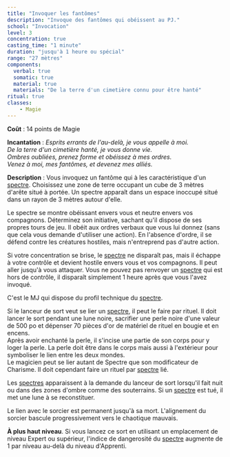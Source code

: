 ```yaml
---
title: "Invoquer les fantômes"
description: "Invoque des fantômes qui obéissent au PJ."
school: "Invocation"
level: 3
concentration: true
casting_time: "1 minute"
duration: "jusqu'à 1 heure ou spécial"
range: "27 mètres"
components:
  verbal: true
  somatic: true
  material: true
  materials: "De la terre d'un cimetière connu pour être hanté"
ritual: true
classes:
    - Magie
---
```

**Coût** : 14 points de Magie  

**Incantation** : *Esprits errants de l'au-delà, je vous appelle à moi.*    
*De la terre d'un cimetière hanté, je vous donne vie.*    
*Ombres oubliées, prenez forme et obéissez à mes ordres.*    
*Venez à moi, mes fantômes, et devenez mes alliés.*    

**Description** : Vous invoquez un fantôme qui à les caractéristique d'un [spectre](/bestiaire/spectre). Choisissez une zone de terre occupant un cube de 3 mètres d'arête situé à portée. Un spectre apparaît dans un espace inoccupé situé dans un rayon de 3 mètres autour d'elle.

Le spectre se montre obéissant envers vous et neutre envers vos compagnons. Déterminez son initiative, sachant qu'il dispose de ses propres tours de jeu. Il obéit aux ordres verbaux que vous lui donnez (sans que cela vous demande d'utiliser une action). En l'absence d'ordre, il se défend contre les créatures hostiles, mais n'entreprend pas d'autre action.

Si votre concentration se brise, le [spectre](/bestiaire/spectre) ne disparaît pas, mais il échappe à votre contrôle et devient hostile envers vous et vos compagnons. Il peut aller jusqu'à vous attaquer. Vous ne pouvez pas renvoyer un [spectre](/bestiaire/spectre) qui est hors de contrôle, il disparaît simplement 1 heure après que vous l'avez invoqué.

C'est le MJ qui dispose du profil technique du [spectre](/bestiaire/spectre).   

Si le lanceur de sort veut se lier un [spectre](/bestiaire/spectre), il peut le faire par rituel. Il doit lancer le sort pendant une lune noire, sacrifier une perle noire d'une valeur de 500 po et dépenser 70 pièces d'or de matériel de rituel en bougie et en encens.   
Après avoir enchanté la perle, il s'incise une partie de son corps pour y loger la perle. La perle doit être dans le corps mais aussi à l'extérieur pour symboliser le lien entre les deux mondes.   
Le magicien peut se lier autant de Spectre que son modificateur de Charisme. Il doit cependant faire un rituel par [spectre](/bestiaire/spectre) lié.   

Les [spectres](/bestiaire/spectre) apparaissent à la demande du lanceur de sort lorsqu'il fait nuit ou dans des zones d'ombre comme des souterrains. Si un [spectre](/bestiaire/spectre) est tué, il met une lune à se reconstituer.  

Le lien avec le sorcier est permanent jusqu'à sa mort. L'alignement du sorcier bascule progressivement vers le chaotique mauvais.   

**À plus haut niveau**. Si vous lancez ce sort en utilisant un emplacement de niveau Expert ou supérieur, l'indice de dangerosité du [spectre](/bestiaire/spectre) augmente de 1 par niveau au-delà du niveau d'Apprenti.
